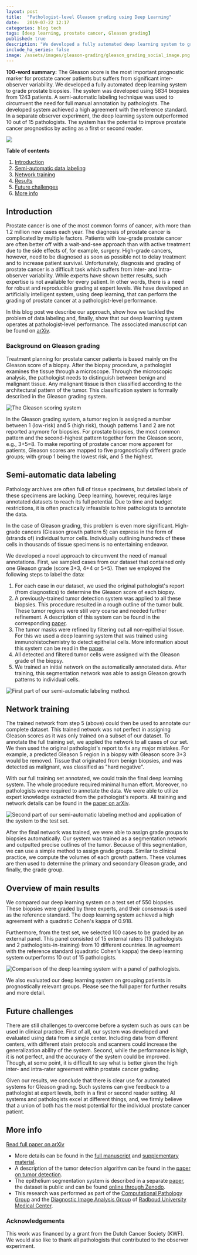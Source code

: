 ```yaml
---
layout: post
title:  "Pathologist-level Gleason grading using Deep Learning"
date:   2019-07-22 12:17
categories: blog tech
tags: [deep learning, prostate cancer, Gleason grading]
published: true
description: "We developed a fully automated deep learning system to grade prostate biopsies using 5834 biopsies from 1243 patients, and showed that this system achieved pathologist-level performance."
include_ha_series: false
image: /assets/images/gleason-grading/gleason_grading_social_image.png
---
```


**100-word summary:** The Gleason score is the most important prognostic marker for prostate cancer patients but suffers from significant inter-observer variability. We developed a fully automated deep learning system to grade prostate biopsies. The system was developed using 5834 biopsies from 1243 patients. A semi-automatic labeling technique was used to circumvent the need for full manual annotation by pathologists. The developed system achieved a high agreement with the reference standard. In a separate observer experiment, the deep learning system outperformed 10 out of 15 pathologists. The system has the potential to improve prostate cancer prognostics by acting as a first or second reader.

<img src="/assets/images/gleason-grading/gleason_grading_header_image.png" style="max-width: 100%;">

**Table of contents**

1. [Introduction](#introduction)
2. [Semi-automatic data labeling](#labeling)
3. [Network training](#training)
4. [Results](#results)
5. [Future challenges](#future)
6. [More info](#more-info)

<a name="introduction"></a>

## Introduction

Prostate cancer is one of the most common forms of cancer, with more than 1.2 million new cases each year. The diagnosis of prostate cancer is complicated by multiple factors. Patients with low-grade prostate cancer are often better off with a wait-and-see approach than with active treatment due to the side effects of, for example, surgery. High-grade cancers, however, need to be diagnosed as soon as possible not to delay treatment and to increase patient survival. Unfortunately, diagnosis and grading of prostate cancer is a difficult task which suffers from inter- and Intra-observer variability. While experts have shown better results, such expertise is not available for every patient. In other words, there is a need for robust and reproducible grading at expert levels. We have developed an artificially intelligent system, using deep learning, that can perform the grading of prostate cancer at a pathologist-level performance.

In this blog post we describe our approach, show how we tackled the problem of data labeling and, finally, show that our deep learning system operates at pathologist-level performance. The associated manuscript can be found on [arXiv](https://arxiv.org/abs/1907.07980).

### Background on Gleason grading

Treatment planning for prostate cancer patients is based mainly on the Gleason score of a biopsy. After the biopsy procedure, a pathologist examines the tissue through a microscope. Through the microscopic analysis, the pathologist needs to distinguish between benign and malignant tissue. Any malignant tissue is then classified according to the architectural pattern of the tumor. This classification system is formally described in the Gleason grading system.

![The Gleason scoring system](/assets/images/deep-learning/gleasonscore.jpg)

In the Gleason grading system, a tumor region is assigned a number between 1 (low-risk) and 5 (high risk), though patterns 1 and 2 are not reported anymore for biopsies. For prostate biopsies, the most common pattern and the second-highest pattern together form the Gleason score, e.g., 3+5=8. To make reporting of prostate cancer more apparent for patients, Gleason scores are mapped to five prognostically different grade groups; with group 1 being the lowest risk, and 5 the highest.

<a name="labeling"></a>
## Semi-automatic data labeling

Pathology archives are often full of tissue specimens, but detailed labels of these specimens are lacking. Deep learning, however, requires large annotated datasets to reach its full potential. Due to time and budget restrictions, it is often practically infeasible to hire pathologists to annotate the data.

In the case of Gleason grading, this problem is even more significant. High-grade cancers (Gleason growth pattern 5) can express in the form of (strands of) individual tumor cells. Individually outlining hundreds of these cells in thousands of tissue specimens is no entertaining endeavor.

We developed a novel approach to circumvent the need of manual annotations. First, we sampled cases from our dataset that contained only one Gleason grade (score 3+3, 4+4 or 5+5). Then we employed the following steps to label the data:

1. For each case in our dataset, we used the original pathologist's report (from diagnostics) to determine the Gleason score of each biopsy.
2. A previously-trained tumor detection system was applied to all these biopsies. This procedure resulted in a rough outline of the tumor bulk. These tumor regions were still very coarse and needed further refinement. A description of this system can be found in the corresponding [paper](https://www.nature.com/articles/srep26286).
3. The tumor masks were refined by filtering out all non-epithelial tissue. For this we used a deep learning system that was trained using immunohistochemistry to detect epithelial cells. More information about this system can be read in the [paper](https://www.nature.com/articles/s41598-018-37257-4).
4. All detected and filtered tumor cells were assigned with the Gleason grade of the biopsy.
5. We trained an initial network on the automatically annotated data. After training, this segmentation network was able to assign Gleason growth patterns to individual cells.

<img src="/assets/images/gleason-grading/gleason_grading_method_1.png" style="max-width: 100%;" alt="First part of our semi-automatic labeling method.">

<a name="training"></a>
## Network training

The trained network from step 5 (above) could then be used to annotate our complete dataset. This trained network was not perfect in assigning Gleason scores as it was only trained on a subset of our dataset. To annotate the full training set, we applied the network to all cases of our set. We then used the original pathologist's report to fix any major mistakes. For example, a predicted Gleason 5 region in a biopsy with Gleason score 3+3 would be removed. Tissue that originated from benign biopsies, and was detected as malignant, was classified as "hard negative".

With our full training set annotated, we could train the final deep learning system. The whole procedure required minimal human effort. Moreover, no pathologists were required to annotate the data. We were able to utilize expert knowledge extracted from the pathologist's reports. All training and network details can be found in the [paper on arXiv](https://arxiv.org/abs/1907.07980).

<img src="/assets/images/gleason-grading/gleason_grading_method_2.png" style="max-width: 100%" alt="Second part of our semi-automatic labeling method and application of the system to the test set.">

After the final network was trained, we were able to assign grade groups to biopsies automatically. Our system was trained as a segmentation network and outputted precise outlines of the tumor. Because of this segmentation, we can use a simple method to assign grade groups. Similar to clinical practice, we compute the volumes of each growth pattern. These volumes are then used to determine the primary and secondary Gleason grade, and finally, the grade group.

<a name="results"></a>
## Overview of main results

We compared our deep learning system on a test set of 550 biopsies. These biopsies were graded by three experts, and their consensus is used as the reference standard. The deep learning system achieved a high agreement with a quadratic Cohen's kappa of 0.918.

Furthermore, from the test set, we selected 100 cases to be graded by an external panel. This panel consisted of 15 external raters (13 pathologists and 2 pathologists-in-training) from 10 different countries. In agreement with the reference standard (quadratic Cohen's kappa) the deep learning system outperforms 10 out of 15 pathologists.

![Comparison of the deep learning system with a panel of pathologists.](/assets/images/gleason-grading/gleason_grading_result.png)

We also evaluated our deep learning system on grouping patients in prognostically relevant groups. Please see the full paper for further results and more detail.

<a name="future"></a>
## Future challenges

There are still challenges to overcome before a system such as ours can be used in clinical practice. First of all, our system was developed and evaluated using data from a single center. Including data from different centers, with different stain protocols and scanners could increase the generalization ability of the system. Second, while the performance is high, it is not perfect, and the accuracy of the system could be improved. Though, at some point, it is difficult to say what is better given the high inter- and intra-rater agreement within prostate cancer grading.

Given our results, we conclude that there is clear use for automated systems for Gleason grading. Such systems can give feedback to a pathologist at expert levels, both in a first or second reader setting. AI systems and pathologists excel at different things, and, we firmly believe that a union of both has the most potential for the individual prostate cancer patient.

<a name="more-info"></a>
## More info

<a href="https://arxiv.org/abs/1907.07980" class="btn btn-primary">Read full paper on arXiv</a>

- More details can be found in the [full manuscript](https://arxiv.org/abs/1907.07980) and [supplementary material](https://arxiv.org/src/1907.07980v1/anc/Supplementary_Information.pdf).
- A description of the tumor detection algorithm can be found in the [paper on tumor detection](https://www.nature.com/articles/srep26286).
- The epithelium segmentation system is described in a separate [paper](https://www.nature.com/articles/s41598-018-37257-4), the dataset is public and can be found [online through Zenodo](https://zenodo.org/record/1485967).
- This research was performed as part of the [Computational Pathology Group](https://www.computationalpathologygroup.eu/) and the [Diagnostic Image Analysis Group](https://www.diagnijmgen.nl) of [Radboud University Medical Center](https://www.radboudumc.nl).

### Acknowledgements

This work was financed by a grant from the Dutch Cancer Society (KWF). We would also like to thank all pathologists that contributed to the observer experiment.
